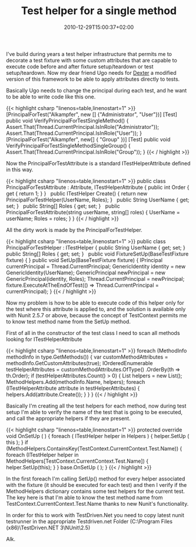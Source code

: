 ﻿---
title: "Test helper for a single method"
description: ""
date: 2010-12-29T15:00:37+02:00
draft: false
tags: [Nunit,Testing]
categories: [Testing]
---
I've build during years a test helper infrastructure that permits me to decorate a test fixture with some custom attributes that are capable to execute code before and after fixture setup/teardown or test setup/teardown. Now my dear friend Ugo needs for [Dexter](http://dexterblogengine.codeplex.com/) a modified version of this framework to be able to apply attributes directly to tests.

Basically Ugo needs to change the principal during each test, and he want to be able to write code like this one.

{{< highlight csharp "linenos=table,linenostart=1" >}}
[PrincipalForTest("Alkampfer", new [] {"Administrator", "User"})]
[Test]
public void VerifyPrincipalForTestSingleMethod()
{
Assert.That(Thread.CurrentPrincipal.IsInRole("Administrator"));
Assert.That(Thread.CurrentPrincipal.IsInRole("User"));
}
 
[PrincipalForTest("Alkampfer", new[] { "Group" })]
[Test]
public void VerifyPrincipalForTestSingleMethodSingleGroup()
{
Assert.That(Thread.CurrentPrincipal.IsInRole("Group"));
}
{{< / highlight >}}

Now the PrincipalForTestAttribute is a standard ITestHelperAttribute defined in this way.

{{< highlight csharp "linenos=table,linenostart=1" >}}
public class PrincipalForTestAttribute : Attribute, ITestHelperAttribute
{
public int Order
{
get { return 1; }
}
 
public ITestHelper Create()
{
return new PrincipalForTestHelper(UserName, Roles);
}
 
public String UserName { get; set; }
 
public String[] Roles { get; set; }
 
public PrincipalForTestAttribute(string userName, string[] roles)
{
UserName = userName;
Roles = roles;
}
}
{{< / highlight >}}

All the dirty work is made by the PrincipalForTestHelper.

{{< highlight csharp "linenos=table,linenostart=1" >}}
public class PrincipalForTestHelper : ITestHelper
{
public String UserName { get; set; }
 
public String[] Roles { get; set; }
 
public void FixtureSetUp(BaseTestFixture fixture)
{
}
public void SetUp(BaseTestFixture fixture)
{
IPrincipal currentPrincipal = Thread.CurrentPrincipal;
GenericIdentity identity = new GenericIdentity(UserName);
GenericPrincipal newPrincipal = new GenericPrincipal(identity, Roles);
Thread.CurrentPrincipal = newPrincipal;
fixture.ExecuteAtTheEndOfTest(() => Thread.CurrentPrincipal = currentPrincipal);
}
{{< / highlight >}}

Now my problem is how to be able to execute code of this helper only for the test where this attribute is applied to, and the solution is available only with Nunit 2.5.7 or above, because the concept of TestContext permits me to know test method name from the SetUp method.

First of all in the constructor of the test class I need to scan all methods looking for ITestHelperAttribute

{{< highlight csharp "linenos=table,linenostart=1" >}}
foreach (MethodInfo methodInfo in type.GetMethods())
{
var customMethodAttributes = methodInfo.GetCustomAttributes(true);
IOrderedEnumerable<ITestHelperAttribute> testHelperAttributes =
customMethodAttributes.OfType<ITestHelperAttribute>()
.OrderBy(th => th.Order);
if (testHelperAttributes.Count() > 0)
{
List<ITestHelper>  helpers = new List<ITestHelper>();
MethodHelpers.Add(methodInfo.Name, helpers);
foreach (ITestHelperAttribute attribute in testHelperAttributes)
{
helpers.Add(attribute.Create());
}
}
}
{{< / highlight >}}

Basically I'm creating all the test helpers for each method, now during test setup I'm able to verify the name of the test that is going to be executed, and call the appropriate helpers if they are present.

{{< highlight csharp "linenos=table,linenostart=1" >}}
protected override void OnSetUp ( )
{
foreach ( ITestHelper helper in Helpers ) {
helper.SetUp ( this );
}
if (MethodHelpers.ContainsKey(TestContext.CurrentContext.Test.Name))
{
foreach (ITestHelper helper in MethodHelpers[TestContext.CurrentContext.Test.Name])
{
helper.SetUp(this);
}
}
base.OnSetUp ( );
}
{{< / highlight >}}

In the first foreach I'm calling SetUp() method for every helper associated with the fixture (it should be executed for each test) and then I verify if the MethodHelpers dictionary contains some test helpers for the current test. The key here is that I'm able to know the test method name from TestContext.CurrentContext.Test.Name thanks to new Nunit's functionality.

In order for this to work with TestDriven.Net you need to copy latest nunit testrunner in the appropriate Testdriven.net Folder (C:\Program Files (x86)\TestDriven.NET 3\NUnit\2.5)

Alk.
